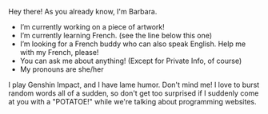 Hey there! As you already know, I'm Barbara. 

- I’m currently working on a piece of artwork!
- I’m currently learning French. (see the line below this one)
- I’m looking for a French buddy who can also speak English. Help me with my French, please!
- You can ask me about anything! (Except for Private Info, of course)
- My pronouns are she/her

I play Genshin Impact, and I have lame humor. Don't mind me! I love to burst random words all of a sudden, so don't get too surprised if I suddenly come at you with a "POTATOE!" while we're talking about programming websites.
